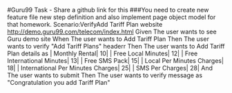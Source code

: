 \#Guru99 Task - Share a github link for this 
##\#You need to create new feature file new step definition and also implement page object model for that homework.
  Scenario:VerifyAdd Tariff Plan website http://demo.guru99.com/telecom/index.html
  Given The user wants to see Guru demo site
  When The user wants to Add Tariff Plan
  Then The user wants to verify "Add Tariff Plans" headerr
  Then The user wants to Add Tariff Plan details as
    | Monthly Rental| 10|
    | Free Local Minutes| 12|
    | Free International Minutes| 13|
    | Free SMS Pack| 15|
    | Local Per Minutes Charges| 18|
    | International Per Minutes Charges| 25|
    | SMS Per Charges| 28|
  And The user wants to submit
  Then The user wants to verify message as "Congratulation you add Tariff Plan"